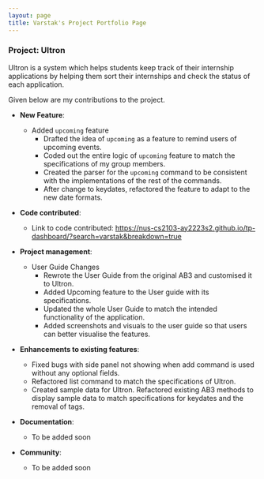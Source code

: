 ```yaml
---
layout: page
title: Varstak's Project Portfolio Page
---
```


### Project: Ultron

Ultron is a system which helps students keep track of their internship applications by helping them
sort their internships and check the status of each application.

Given below are my contributions to the project.

* **New Feature**:
    * Added `upcoming` feature
      * Drafted the idea of `upcoming` as a feature to remind users of upcoming events. 
      * Coded out the entire logic of `upcoming` feature to match the specifications of my group members. 
      * Created the parser for the `upcoming` command to be consistent with the implementations of the rest of the commands. 
      * After change to keydates, refactored the feature to adapt to the new date formats. 

* **Code contributed**:
  
  * Link to code contributed: https://nus-cs2103-ay2223s2.github.io/tp-dashboard/?search=varstak&breakdown=true

* **Project management**:
    * User Guide Changes
      * Rewrote the User Guide from the original AB3 and customised it to Ultron. 
      * Added Upcoming feature to the User guide with its specifications. 
      * Updated the whole User Guide to match the intended functionality of the application. 
      * Added screenshots and visuals to the user guide so that users can better visualise the features. 

* **Enhancements to existing features**:
  * Fixed bugs with side panel not showing when add command is used without any optional fields. 
  * Refactored list command to match the specifications of Ultron. 
  * Created sample data for Ultron. Refactored existing AB3 methods to display sample data to match specifications for keydates and the removal of tags. 

* **Documentation**:
  * To be added soon

* **Community**:
  * To be added soon

